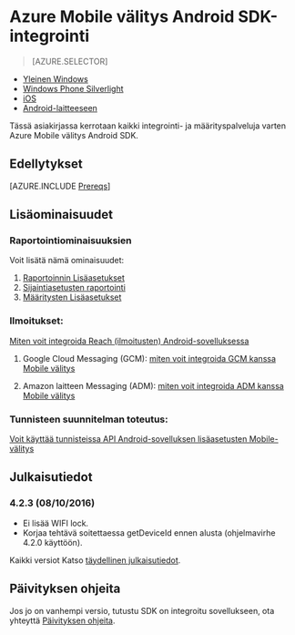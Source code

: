 <properties
    pageTitle="Azure Mobile välitys Android SDK-integrointi"
    description="Kerrotaan, miten voit integroida Azure Mobile välitys SDK Android-sovelluksissa"
    services="mobile-engagement"
    documentationCenter="mobile"
    authors="piyushjo"
    manager="erikre"
    editor="" />

<tags
    ms.service="mobile-engagement"
    ms.workload="mobile"
    ms.tgt_pltfrm="mobile-android"
    ms.devlang="Java"
    ms.topic="article"
    ms.date="08/12/2016"
    ms.author="piyushjo;ricksal" />

# <a name="android-sdk-integration-for-azure-mobile-engagement"></a>Azure Mobile välitys Android SDK-integrointi

> [AZURE.SELECTOR]
- [Yleinen Windows](mobile-engagement-windows-store-sdk-overview.md)
- [Windows Phone Silverlight](mobile-engagement-windows-phone-sdk-overview.md)
- [iOS](mobile-engagement-ios-sdk-overview.md)
- [Android-laitteeseen](mobile-engagement-android-sdk-overview.md)

Tässä asiakirjassa kerrotaan kaikki integrointi- ja määrityspalveluja varten Azure Mobile välitys Android SDK.

## <a name="prerequisites"></a>Edellytykset

[AZURE.INCLUDE [Prereqs](../../includes/mobile-engagement-android-prereqs.md)]

## <a name="advanced-features"></a>Lisäominaisuudet

### <a name="reporting-features"></a>Raportointiominaisuuksien

Voit lisätä nämä ominaisuudet:

1. [Raportoinnin Lisäasetukset](mobile-engagement-android-advanced-reporting.md)
2. [Sijaintiasetusten raportointi](mobile-engagement-android-location-reporting.md)
3. [Määritysten Lisäasetukset](mobile-engagement-android-advanced-configuration.md)

### <a name="notifications"></a>Ilmoitukset:
[Miten voit integroida Reach (ilmoitusten) Android-sovelluksessa](mobile-engagement-android-integrate-engagement-reach.md)

1. Google Cloud Messaging (GCM): [miten voit integroida GCM kanssa Mobile välitys](mobile-engagement-android-gcm-integrate.md)

2. Amazon laitteen Messaging (ADM): [miten voit integroida ADM kanssa Mobile välitys](mobile-engagement-android-adm-integrate.md)

### <a name="tag-plan-implementation"></a>Tunnisteen suunnitelman toteutus:
[Voit käyttää tunnisteissa API Android-sovelluksen lisäasetusten Mobile-välitys](mobile-engagement-android-use-engagement-api.md)

## <a name="release-notes"></a>Julkaisutiedot

### <a name="423-08102016"></a>4.2.3 (08/10/2016)

 - Ei lisää WIFI lock.
 - Korjaa tehtävä soitettaessa getDeviceId ennen alusta (ohjelmavirhe 4.2.0 käyttöön).

Kaikki versiot Katso [täydellinen julkaisutiedot](mobile-engagement-android-release-notes.md).

## <a name="upgrade-procedures"></a>Päivityksen ohjeita

Jos jo on vanhempi versio, tutustu SDK on integroitu sovellukseen, ota yhteyttä [Päivityksen ohjeita](mobile-engagement-android-upgrade-procedure.md).
